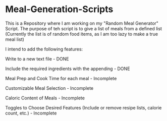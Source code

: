 # Meal-Generation-Scripts
This is a Repository where I am working on my "Random Meal Generator" Script. The purpose of teh script is to give a list of meals from a defined list (Currently the list is of random food items, as I am too lazy to make a true meal list)

I intend to add the following features:

Write to a new text file - DONE

Include the required ingredients with the appending - DONE

Meal Prep and Cook Time for each meal - Incomplete

Customizable Meal Selection - Incomplete

Caloric Content of Meals - Incomplete

Toggles to Choose Desired Features (Include or remove resipe lists, calorie count, etc.) - Incomplete
